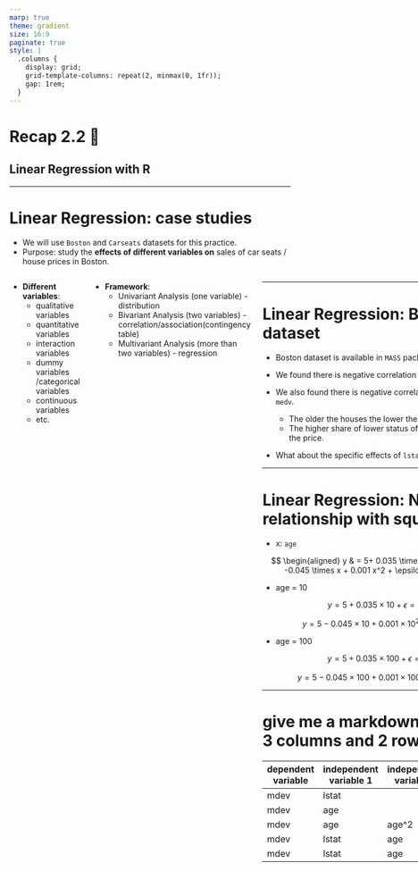 ```yaml
---
marp: true
theme: gradient
size: 16:9
paginate: true
style: |
  .columns {
    display: grid;
    grid-template-columns: repeat(2, minmax(0, 1fr));
    gap: 1rem;
  }
---
```



# Recap 2.2 :butterfly:

## Linear Regression with R


---

# Linear Regression: case studies

- We will use `Boston` and `Carseats` datasets for this practice.
- Purpose: study the __effects of different variables on__ sales of car seats / house prices in Boston.

<div class="columns">
<div>

- __Different variables__:
    - qualitative variables
    - quantitative variables
    - interaction variables
    - dummy variables /categorical variables
    - continuous variables
    - etc.
</div>
<div>

- __Framework__:
    - Univariant Analysis (one variable) - distribution
    - Bivariant Analysis (two variables) - correlation/association(contingency table)
    - Multivariant Analysis (more than two variables) - regression
</div>
<div>


---

# Linear Regression: Boston dataset

- Boston dataset is available in `MASS` package.
- We found there is negative correlation between `lstat` and `medv`.
- We also found there is negative correlation between `age` and `medv`.
  - The older the houses the lower the price.
  - The higher share of lower status of the population the lower the price.

- What about the specific effects of `lstat` and `age` on `medv`?


---

# Linear Regression: Nonlinear relationship with squared term

- x: `age`

$$
\begin{aligned}
y & = 5+  0.035 \times x  + \epsilon \\ 
y & = 5  -0.045  \times x + 0.001 x^2 + \epsilon
\end{aligned}
$$


- age = 10

$$
y = 5 + 0.035 \times 10 + \epsilon = 5.35 + \epsilon
$$

$$
y = 5 - 0.045 \times 10 + 0.001 \times 10^2 + \epsilon = 4.55 + \epsilon
$$

- age = 100

$$
y = 5 + 0.035 \times 100 + \epsilon = 8.5 + \epsilon
$$

$$
y = 5 - 0.045 \times 100 + 0.001 \times 100^2 + \epsilon = 0.55 + \epsilon
$$


---

# give me a markdown table with 3 columns and 2 rows


| dependent variable | independent variable 1 | independent variable2 | independent variable3 |
|---|---|---|---|
| mdev | lstat |  | |
| mdev | age |  | |
| mdev | age | age^2 | |
| mdev | lstat | age | |
| mdev | lstat | age | age^2 |

